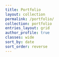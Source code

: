 ```yaml
---
title: Portfolio
layout: collection
permalink: /portfolio/
collection: portfolio
entries_layout: grid
author_profile: true
classes: wide
sort_by: date
sort_order: reverse
---
```

